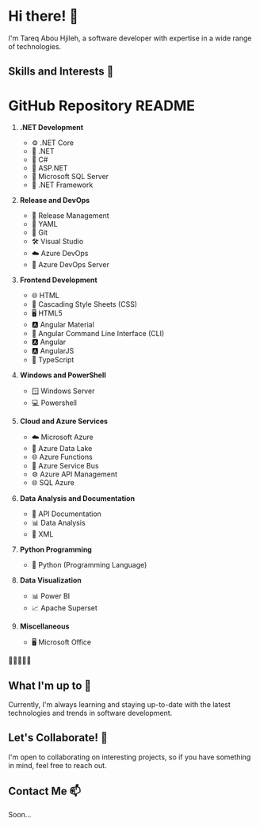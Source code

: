 # Hi there! 👋

I'm Tareq Abou Hjileh, a software developer with expertise in a wide range of technologies. 

## Skills and Interests 🚀

# GitHub Repository README

1. **.NET Development**
   - ⚙️ .NET Core
   - 🔧 .NET
   - 🧱 C#
   - 💼 ASP.NET
   - 🧬 Microsoft SQL Server
   - 🔧 .NET Framework

2. **Release and DevOps**
   - 🚀 Release Management
   - 📜 YAML
   - 📜 Git
   - 🛠 Visual Studio
   - ☁️ Azure DevOps
   - 🚀 Azure DevOps Server

3. **Frontend Development**
   - 🌐 HTML
   - 🎨 Cascading Style Sheets (CSS)
   - 🖥️ HTML5
   - 🅰️ Angular Material
   - 🔧 Angular Command Line Interface (CLI)
   - 🅰️ Angular
   - 🅰️ AngularJS
   - 📜 TypeScript

4. **Windows and PowerShell**
   - 🪟 Windows Server
   - 💻 Powershell

5. **Cloud and Azure Services**
   - ☁️ Microsoft Azure
   - 🌊 Azure Data Lake
   - 🌐 Azure Functions
   - 🚌 Azure Service Bus
   - ⚙️ Azure API Management
   - 🌐 SQL Azure

6. **Data Analysis and Documentation**
   - 📖 API Documentation
   - 📊 Data Analysis
   - 📃 XML

7. **Python Programming**
   - 🐍 Python (Programming Language)

8. **Data Visualization**
   - 📊 Power BI
   - 📈 Apache Superset

9. **Miscellaneous**
   - 🖥️ Microsoft Office

🚀👨‍💻👩‍💻


## What I'm up to 🌱

Currently, I'm always learning and staying up-to-date with the latest technologies and trends in software development.

## Let's Collaborate! 💞

I'm open to collaborating on interesting projects, so if you have something in mind, feel free to reach out.

## Contact Me 📫
Soon...

<!---
Tareq-Abou-Hjileh/Tareq-Abou-Hjileh is a ✨ special ✨ repository because its `README.md` (this file) appears on your GitHub profile.
You can click the Preview link to take a look at your changes.
--->

